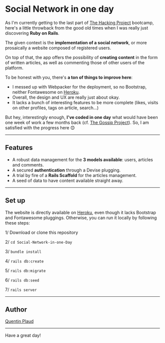 # Social Network in one day

As I'm currently getting to the last part of [The Hacking Project](https://www.thehackingproject.org/) bootcamp, here's a little throwback from the good old times when I was really just discovering **Ruby on Rails**.

The given context is the **implementation of a social network**, or more prosaically a website composed of registered users.

On top of that, the app offers the possibility of **creating content** in the form of written articles, as well as commenting those of other users of the platform.

To be honest with you, there's **a ton of things to improve here**:

- I messed up with Webpacker for the deployment, so no Bootstrap, neither Fontawesome on [Heroku](https://a-simple-social-network.herokuapp.com/).
- Overall, the design and UX are really just about okay.
- It lacks a bunch of interesting features to be more complete (likes, visits on other profiles, tags on article, search...)

But hey, interestingly enough, **I've coded in one day** what would have been one week of work a few months back (cf. [The Gossip Project](https://github.com/kentsbrockman/The-Gossip-Project)). So, I am satisfied with the progress here 😊

---

## Features

- A robust data management for the **3 models available**: users, articles and comments.
- A secured **authentication** through a Devise plugging.
- A trial by fire of a **Rails Scaffold** for the articles management.
- A seed of data to have content available straight away.

---

## Set up

The website is directly available on [Heroku](https://a-simple-social-network.herokuapp.com/), even though it lacks Bootstrap and Fontawesome pluggings. Otherwise, you can run it locally by following these steps:

1/ Download or clone this repository

2/ `cd Social-Network-in-one-Day`

3/ `bundle install`

4/ `rails db:create`

5/ `rails db:migrate`

6/ `rails db:seed`

7/ `rails server`

---

## Author

[Quentin Plaud](https://github.com/kentsbrockman)

---

Have a great day!
